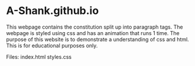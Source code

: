 # A-Shank.github.io

This webpage contains the constitution split up into paragraph tags.
The webpage is styled using css and has an animation that runs 1 time.
The purpose of this website is to demonstrate a understanding of css and html.
This is for educational purposes only.

Files:
index.html
styles.css
